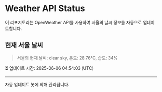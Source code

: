 
# Weather API Status

이 리포지토리는 OpenWeather API를 사용하여 서울의 날씨 정보를 자동으로 업데이트합니다.

## 현재 서울 날씨
> 서울의 현재 날씨: clear sky, 온도: 28.76°C, 습도: 34%

⏳ 업데이트 시간: 2025-06-06 04:54:03 (UTC)

---
자동 업데이트 봇에 의해 관리됩니다.
